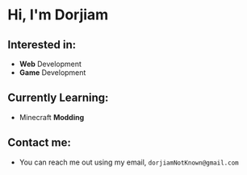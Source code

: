 # Hi, I'm Dorjiam

## Interested in:
- **Web** Development
- **Game** Development

## Currently Learning:
- Minecraft **Modding**

## Contact me:
- You can reach me out using my email, `dorjiamNotKnown@gmail.com`
